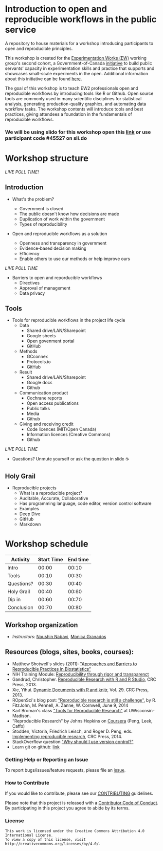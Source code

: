 # Introduction to open and reproducible workflows in the public service

A repository to house materials for a workshop introducing participants to open and reproducible principles.

This workshop is created for the [Experimentation Works (EW)](https://www.canada.ca/en/government/publicservice/modernizing/experimentation-works.html) working group's second cohort, a Government-of-Canada [initiative](https://oecd-opsi.org/innovations/experimentation-works-ew/) to build public servants’ capacity in experimentation skills and practice that supports and showcases small-scale experiments in the open. Additional information about this initiative can be found [here](https://medium.com/@exp_works/experimentation-works-2-2081cb7f49ab).

The goal of this workshop is to teach EW2 professionals open and reproducible workflows by introducing tools like R or Github. Open source tools are commonly used in many scientific disciplines for statistical analysis, generating production-quality graphics, and automating data workflow tasks. The workshop contents will introduce tools and best practices, giving attendees a foundation in the fundamentals of reproducible workflows.

### We will be using slido for this workshop open this [link](https://app.sli.do/event/cco9xulx/live/polls) or use participant code #45527 on sli.do

# Workshop structure

*LIVE POLL TIME!*

## Introduction 
- What's the problem?  <!-- Monica -->
  * Government is closed 
  * The public doesn't know how decisions are made
  * Duplication of work within the government 
  * Types of reproducibility
  
- Open and reproducible workflows as a solution <!-- Noushin -->
  * Openness and transparency in government
  * Evidence-based decision making 
  * Efficiency 
  * Enable others to use our methods or help improve ours

*LIVE POLL TIME*
  
- Barriers to open and reporducible workflows <!-- Monica -->
  * Directives
  * Approval of management
  * Data privacy 

## Tools
- Tools for reproducible workflows in the project life cycle
  * Data  <!-- Noushin -->
    * Shared drive/LAN/Sharepoint
    * Google sheets
    * Open govenment portal 
    * GitHub
  * Methods <!-- Monica -->
    * GCconnex
    * Protocols.io
    * GitHub 
  * Result <!-- Noushin -->
    * Shared drive/LAN/Sharepoint 
    * Google docs 
    * Github 
  * Communication product  <!-- Monica -->
    * Cochrane reports
    * Open access publications
    * Public talks 
    * Media 
    * Github 
  * Giving and receiving credit <!-- Noushin -->
    * Code licences (MIT/Open Canada) 
    * Information licences (Creative Commons) 
    * Github 

*LIVE POLL TIME*
    
- Questions? Unmute yourself or ask the question in slido ☕

## Holy Grail <!-- Noushin and Monica -->
 - Reproducible projects 
    * What is a reproducible project? 
     * Auditable, Accurate, Collaborative 
     * Has programming language, code editor, version control software
    * Examples
    * Deep Dive
     * GitHub
     * Markdown  
     
# Workshop schedule

| Activity    | Start Time | End time |
|-------------|------------|----------|
| Intro       | 00:00      | 00:10    |
| Tools       | 00:10      | 00:30    |
| Questions?  | 00:30      | 00:40    |
| Holy Grail  | 00:40      | 00:60    |
| Dip in      | 00:60      | 00:70    |
| Conclusion  | 00:70      | 00:80    |


## Workshop organization
- _Instructors_: [Noushin Nabavi](https://github.com/NoushinN), [Monica Granados](https://github.com/Monsauce)


## Resources (blogs, sites, books, courses):
- Matthew Shotwell's slides (2011): ["Approaches and Barriers to Reproducible Practices in Biostatistics"](https://rstudio-pubs-static.s3.amazonaws.com/177032_7be0bffdc2274d679c03b7228ac7b91f.html)
- NIH Training Module: [Reproducibility through rigor and transparenct](https://grants.nih.gov/reproducibility/module_1/presentation.html)
- Gandrud, Christopher. [Reproducible Research with R and R Studio](https://englianhu.files.wordpress.com/2016/01/reproducible-research-with-r-and-studio-2nd-edition.pdf), CRC Press, 2013.
- Xie, Yihui. [Dynamic Documents with R and knitr](http://static.latexstudio.net/wp-content/uploads/2014/03/DDR-Yihui-Xie-Chap1-3.pdf), Vol. 29. CRC Press, 2013.
- ROpenSci's blog post: ["Reproducible research is still a challenge"](https://ropensci.org/blog/2014/06/09/reproducibility/), by R. FitzJohn, M. Pennell, A. Zanne, W. Cornwell, June 9, 2014
- Karl Broman's class ["Tools for Reproducible Research"](http://kbroman.org/Tools4RR/) at UWisconsin-Madison. 
- "Reproducible Research" by Johns Hopkins on [Coursera](https://www.coursera.org/learn/reproducible-research) (Peng, Leek, Caffo) 
- Stodden, Victoria, Friedrich Leisch, and Roger D. Peng, eds. [Implementing reproducible research](https://www.jstatsoft.org/article/view/v061b02/v61b02.pdf), CRC Press, 2014.
- StackOverflow question ["Why should I use version control?"](https://stackoverflow.com/questions/1408450/why-should-i-use-version-control#:~:text=Version%20control%20gives%20you%20the,using%20tools.)
- Learn git on github: [link](https://try.github.io/levels/1/challenges/1)




### Getting Help or Reporting an Issue

To report bugs/issues/feature requests, please file an [issue](https://github.com/NoushinN/reproducible_research/issues).


### How to Contribute

If you would like to contribute, please see our [CONTRIBUTING](CONTRIBUTING.md) guidelines.

Please note that this project is released with a [Contributor Code of Conduct](CODE_OF_CONDUCT.md). By participating in this project you agree to abide by its terms.


### License


```
This work is licensed under the Creative Commons Attribution 4.0 International License.
To view a copy of this license, visit http://creativecommons.org/licenses/by/4.0/.
```
